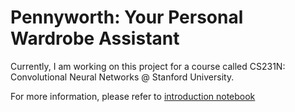# Pennyworth: Your Personal Wardrobe Assistant


Currently, I am working on this project for a course called CS231N: Convolutional Neural Networks @ Stanford University.

For more information, please refer to [introduction notebook](_0_introduction.ipynb)